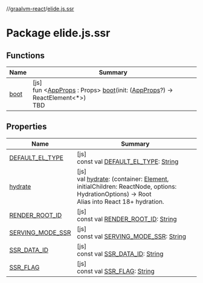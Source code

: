 //[graalvm-react](../../index.md)/[elide.js.ssr](index.md)

# Package elide.js.ssr

## Functions

| Name | Summary |
|---|---|
| [boot](boot.md) | [js]<br>fun &lt;[AppProps](boot.md) : Props&gt; [boot](boot.md)(init: ([AppProps](boot.md)?) -&gt; ReactElement&lt;*&gt;)<br>TBD |

## Properties

| Name | Summary |
|---|---|
| [DEFAULT_EL_TYPE](-d-e-f-a-u-l-t_-e-l_-t-y-p-e.md) | [js]<br>const val [DEFAULT_EL_TYPE](-d-e-f-a-u-l-t_-e-l_-t-y-p-e.md): [String](https://kotlinlang.org/api/latest/jvm/stdlib/kotlin/-string/index.html) |
| [hydrate](hydrate.md) | [js]<br>val [hydrate](hydrate.md): (container: [Element](https://kotlinlang.org/api/latest/jvm/stdlib/org.w3c.dom/-element/index.html), initialChildren: ReactNode, options: HydrationOptions) -&gt; Root<br>Alias into React 18+ hydration. |
| [RENDER_ROOT_ID](-r-e-n-d-e-r_-r-o-o-t_-i-d.md) | [js]<br>const val [RENDER_ROOT_ID](-r-e-n-d-e-r_-r-o-o-t_-i-d.md): [String](https://kotlinlang.org/api/latest/jvm/stdlib/kotlin/-string/index.html) |
| [SERVING_MODE_SSR](-s-e-r-v-i-n-g_-m-o-d-e_-s-s-r.md) | [js]<br>const val [SERVING_MODE_SSR](-s-e-r-v-i-n-g_-m-o-d-e_-s-s-r.md): [String](https://kotlinlang.org/api/latest/jvm/stdlib/kotlin/-string/index.html) |
| [SSR_DATA_ID](-s-s-r_-d-a-t-a_-i-d.md) | [js]<br>const val [SSR_DATA_ID](-s-s-r_-d-a-t-a_-i-d.md): [String](https://kotlinlang.org/api/latest/jvm/stdlib/kotlin/-string/index.html) |
| [SSR_FLAG](-s-s-r_-f-l-a-g.md) | [js]<br>const val [SSR_FLAG](-s-s-r_-f-l-a-g.md): [String](https://kotlinlang.org/api/latest/jvm/stdlib/kotlin/-string/index.html) |
